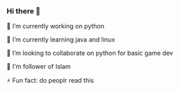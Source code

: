 ### Hi there 👋




🔭 I’m currently working on python

 🌱 I’m currently learning java and linux
 
 👯 I’m looking to collaborate on python for basic game dev

 👋 I'm follower of Islam

⚡ Fun fact: do peoplr read this

